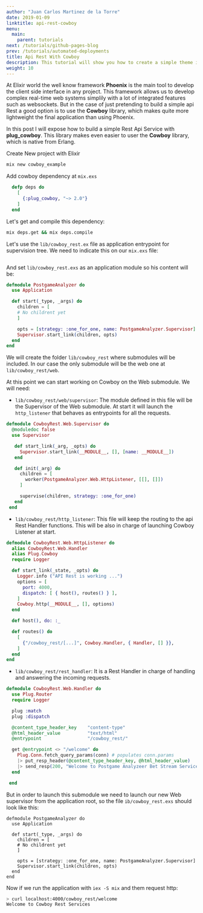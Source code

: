 ```yaml
---
author: "Juan Carlos Martinez de la Torre"
date: 2019-01-09
linktitle: api-rest-cowboy
menu:
  main:
    parent: tutorials
next: /tutorials/github-pages-blog
prev: /tutorials/automated-deployments
title: Api Rest With Cowboy
description: This tutorial will show you how to create a simple theme in Hugo.
weight: 10
---
```

At Elixir world the well know framework **Phoenix** is the main tool to develop the client side interface in any project. This framework allows us to develop complex real-time web systems simplily with a lot of integrated features such as websockets. But in the case of just pretending to build a simple api Rest a good option is to use the **Cowboy** library, which makes quite more lightweight the final application than using Phoenix.

In this post I will expose how to build a simple Rest Api Service with **plug_cowboy**. This library makes even easier to user the **Cowboy** library, which is native from Erlang.


Create New project with Elixir
```bash
mix new cowboy_example
```

Add cowboy dependency at ```mix.exs```

``` elixir
  defp deps do
    [
      {:plug_cowboy, "~> 2.0"}
    ]
  end
```

Let's get and compile this dependency:
```bash
mix deps.get && mix deps.compile
```

Let's use the ```lib/cowboy_rest.ex``` file as application entrypoint for supervision tree. We need to indicate this on our ```mix.exs``` file:

```elixir
```

And set ```lib/cowboy_rest.exs``` as an application module so his content will be:
``` Elixir
defmodule PostgameAnalyzer do
  use Application

  def start(_type, _args) do
    children = [
    # No childrent yet
    ]

    opts = [strategy: :one_for_one, name: PostgameAnalyzer.Supervisor]
    Supervisor.start_link(children, opts)
  end
end
```


We will create the folder ```lib/cowboy_rest``` where submodules will be included. In our case the only submodule will be the web one at ```lib/cowboy_rest/web```.

At this point we can start working on Cowboy on the Web submodule. We will need:

*   ```lib/cowboy_rest/web/supervisor```: The module defined in this file will be the Supervisor of the Web submodule. At start it will launch the ```http_listener``` that behaves as entrypoints for all the requests.

```elixir
defmodule CowboyRest.Web.Supervisor do
  @moduledoc false
  use Supervisor

   def start_link(_arg, _opts) do
     Supervisor.start_link(__MODULE__, [], [name: __MODULE__])
   end

   def init(_arg) do
     children = [
       worker(PostgameAnalyzer.Web.HttpListener, [[], []])
     ]

     supervise(children, strategy: :one_for_one)
   end
 end
```

*  ```lib/cowboy_rest/http_listener```: This file will keep the routing to the api Rest Handler functions. This will be also in charge of launching Cowboy Listener at start.


```elixir
defmodule CowboyRest.Web.HttpListener do
  alias CowboyRest.Web.Handler
  alias Plug.Cowboy
  require Logger

  def start_link(_state, _opts) do
    Logger.info ("API Rest is working ...")
    options = [
      port: 4000,
      dispatch: [ { host(), routes() } ],
    ]
    Cowboy.http(__MODULE__, [], options)
  end

  def host(), do: :_

  def routes() do
    [
      {"/cowboy_rest/[...]", Cowboy.Handler, { Handler, [] }},
    ]
  end
end
```

* ```lib/cowboy_rest/rest_handler```: It is a Rest Handler in charge of handling and answering the incoming requests.


```elixir
defmodule CowboyRest.Web.Handler do
  use Plug.Router
  require Logger

  plug :match
  plug :dispatch

  @content_type_header_key    "content-type"
  @html_header_value          "text/html"
  @entrypoint                 "/cowboy_rest/"

  get @entrypoint <> "/welcome" do
    Plug.Conn.fetch_query_params(conn) # populates conn.params
    |> put_resp_header(@content_type_header_key, @html_header_value)
    |> send_resp(200, "Welcome to Postgame Analyzeer Bet Stream Service")
  end

 end
```

But in order to launch this submodule we need to launch our new Web supervisor from the application root, so the file ```ib/cowboy_rest.exs``` should look like this:

```
defmodule PostgameAnalyzer do
  use Application

  def start(_type, _args) do
    children = [
    # No childrent yet
    ]

    opts = [strategy: :one_for_one, name: PostgameAnalyzer.Supervisor]
    Supervisor.start_link(children, opts)
  end
end

```


Now if we run the application with ```iex -S mix``` and them request http:
```bash
> curl localhost:4000/cowboy_rest/welcome
Welcome to Cowboy Rest Services
```
